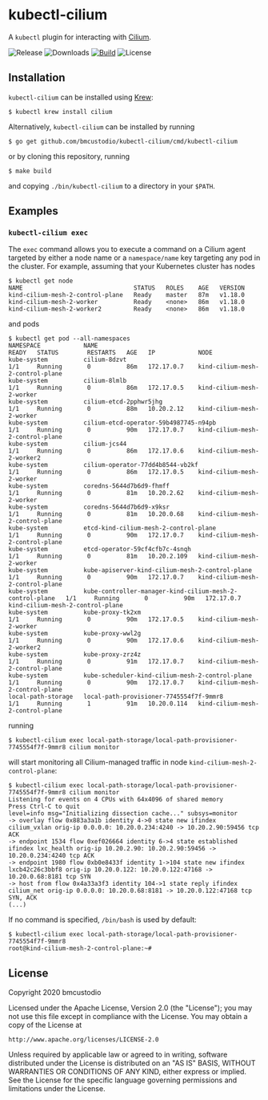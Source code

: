 # kubectl-cilium

A `kubectl` plugin for interacting with [Cilium](https://cilium.io).

![Release](https://img.shields.io/github/v/release/bmcustodio/kubectl-cilium)
![Downloads](https://img.shields.io/github/downloads/bmcustodio/kubectl-cilium/total?color=green)
[![Build](https://img.shields.io/travis/com/bmcustodio/kubectl-cilium)](https://travis-ci.com/bmcustodio/kubectl-cilium)
![License](https://img.shields.io/github/license/bmcustodio/kubectl-cilium)

## Installation

`kubectl-cilium` can be installed using [Krew](https://github.com/kubernetes-sigs/krew):

```shell
$ kubectl krew install cilium
```

Alternatively, `kubectl-cilium` can be installed by running

```shell
$ go get github.com/bmcustodio/kubectl-cilium/cmd/kubectl-cilium
```

or by cloning this repository, running

```shell
$ make build
```

and copying `./bin/kubectl-cilium` to a directory in your `$PATH`.

## Examples

### `kubectl-cilium exec`

The `exec` command allows you to execute a command on a Cilium agent targeted by either a node name or a `namespace/name` key targeting any pod in the cluster.
For example, assuming that your Kubernetes cluster has nodes

```shell
$ kubectl get node                                                                                                                                            
NAME                               STATUS   ROLES    AGE   VERSION                                                                                      
kind-cilium-mesh-2-control-plane   Ready    master   87m   v1.18.0                                                                           
kind-cilium-mesh-2-worker          Ready    <none>   86m   v1.18.0                                                    
kind-cilium-mesh-2-worker2         Ready    <none>   86m   v1.18.0
```

and pods

```shell
$ kubectl get pod --all-namespaces
NAMESPACE            NAME                                                       READY   STATUS        RESTARTS   AGE   IP            NODE
kube-system          cilium-8dzvt                                               1/1     Running       0          86m   172.17.0.7    kind-cilium-mesh-2-control-plane
kube-system          cilium-8lmlb                                               1/1     Running       0          86m   172.17.0.5    kind-cilium-mesh-2-worker       
kube-system          cilium-etcd-2pphwr5jhg                                     1/1     Running       0          88m   10.20.2.12    kind-cilium-mesh-2-worker       
kube-system          cilium-etcd-operator-59b4987745-n94pb                      1/1     Running       0          90m   172.17.0.7    kind-cilium-mesh-2-control-plane
kube-system          cilium-jcs44                                               1/1     Running       0          86m   172.17.0.6    kind-cilium-mesh-2-worker2      
kube-system          cilium-operator-77dd4b8544-vb2kf                           1/1     Running       0          86m   172.17.0.5    kind-cilium-mesh-2-worker       
kube-system          coredns-5644d7b6d9-fhmff                                   1/1     Running       0          81m   10.20.2.62    kind-cilium-mesh-2-worker       
kube-system          coredns-5644d7b6d9-x9ksr                                   1/1     Running       0          81m   10.20.0.68    kind-cilium-mesh-2-control-plane
kube-system          etcd-kind-cilium-mesh-2-control-plane                      1/1     Running       0          90m   172.17.0.7    kind-cilium-mesh-2-control-plane
kube-system          etcd-operator-59cf4cfb7c-4snqh                             1/1     Running       0          81m   10.20.2.109   kind-cilium-mesh-2-worker       
kube-system          kube-apiserver-kind-cilium-mesh-2-control-plane            1/1     Running       0          90m   172.17.0.7    kind-cilium-mesh-2-control-plane
kube-system          kube-controller-manager-kind-cilium-mesh-2-control-plane   1/1     Running       0          90m   172.17.0.7    kind-cilium-mesh-2-control-plane
kube-system          kube-proxy-tk2xm                                           1/1     Running       0          90m   172.17.0.5    kind-cilium-mesh-2-worker       
kube-system          kube-proxy-wwl2g                                           1/1     Running       0          90m   172.17.0.6    kind-cilium-mesh-2-worker2      
kube-system          kube-proxy-zrz4z                                           1/1     Running       0          91m   172.17.0.7    kind-cilium-mesh-2-control-plane
kube-system          kube-scheduler-kind-cilium-mesh-2-control-plane            1/1     Running       0          90m   172.17.0.7    kind-cilium-mesh-2-control-plane
local-path-storage   local-path-provisioner-7745554f7f-9mmr8                    1/1     Running       1          91m   10.20.0.114   kind-cilium-mesh-2-control-plane
```

running

```shell
$ kubectl-cilium exec local-path-storage/local-path-provisioner-7745554f7f-9mmr8 cilium monitor
```

will start monitoring all Cilium-managed traffic in node `kind-cilium-mesh-2-control-plane`:

```shell
$ kubectl-cilium exec local-path-storage/local-path-provisioner-7745554f7f-9mmr8 cilium monitor
Listening for events on 4 CPUs with 64x4096 of shared memory
Press Ctrl-C to quit
level=info msg="Initializing dissection cache..." subsys=monitor
-> overlay flow 0x883a3a1b identity 4->0 state new ifindex cilium_vxlan orig-ip 0.0.0.0: 10.20.0.234:4240 -> 10.20.2.90:59456 tcp ACK
-> endpoint 1534 flow 0xef026664 identity 6->4 state established ifindex lxc_health orig-ip 10.20.2.90: 10.20.2.90:59456 -> 10.20.0.234:4240 tcp ACK
-> endpoint 1980 flow 0xb0e8433f identity 1->104 state new ifindex lxcb42c26c3bbf8 orig-ip 10.20.0.122: 10.20.0.122:47168 -> 10.20.0.68:8181 tcp SYN
-> host from flow 0x4a33a3f3 identity 104->1 state reply ifindex cilium_net orig-ip 0.0.0.0: 10.20.0.68:8181 -> 10.20.0.122:47168 tcp SYN, ACK
(...)
```

If no command is specified, `/bin/bash` is used by default:

```shell
$ kubectl-cilium exec local-path-storage/local-path-provisioner-7745554f7f-9mmr8
root@kind-cilium-mesh-2-control-plane:~#
```

## License

Copyright 2020 bmcustodio

Licensed under the Apache License, Version 2.0 (the "License");
you may not use this file except in compliance with the License.
You may obtain a copy of the License at

    http://www.apache.org/licenses/LICENSE-2.0

Unless required by applicable law or agreed to in writing, software
distributed under the License is distributed on an "AS IS" BASIS,
WITHOUT WARRANTIES OR CONDITIONS OF ANY KIND, either express or implied.
See the License for the specific language governing permissions and
limitations under the License.
